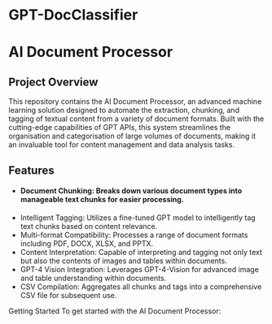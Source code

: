 # GPT-DocClassifier

# AI Document Processor

## Project Overview

This repository contains the AI Document Processor, an advanced machine learning solution designed to automate the extraction, chunking, and tagging of textual content from a variety of document formats. Built with the cutting-edge capabilities of GPT APIs, this system streamlines the organisation and categorisation of large volumes of documents, making it an invaluable tool for content management and data analysis tasks.

## Features
- #### Document Chunking: Breaks down various document types into manageable text chunks for easier processing.
- Intelligent Tagging: Utilizes a fine-tuned GPT model to intelligently tag text chunks based on content relevance.
- Multi-format Compatibility: Processes a range of document formats including PDF, DOCX, XLSX, and PPTX.
- Content Interpretation: Capable of interpreting and tagging not only text but also the contents of images and tables within documents.
- GPT-4 Vision Integration: Leverages GPT-4-Vision for advanced image and table understanding within documents.
- CSV Compilation: Aggregates all chunks and tags into a comprehensive CSV file for subsequent use.

Getting Started
To get started with the AI Document Processor:
